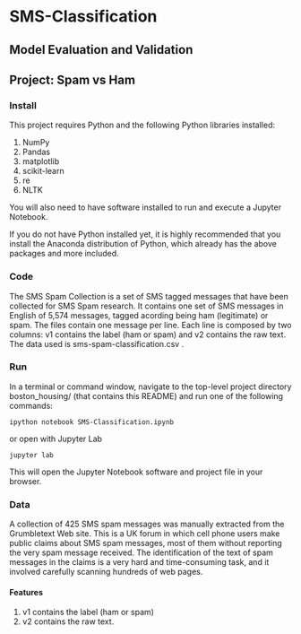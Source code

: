 # SMS-Classification
## Model Evaluation and Validation
## Project: Spam vs Ham
### Install

This project requires Python and the following Python libraries installed:

1. NumPy
2. Pandas
3. matplotlib
4. scikit-learn
5. re
6. NLTK

You will also need to have software installed to run and execute a Jupyter Notebook.

If you do not have Python installed yet, it is highly recommended that you install the Anaconda distribution of Python, which already has the above packages and more included.

### Code
The SMS Spam Collection is a set of SMS tagged messages that have been collected for SMS Spam research. It contains one set of SMS messages in English of 5,574 messages, tagged acording being ham (legitimate) or spam.
The files contain one message per line. Each line is composed by two columns: v1 contains the label (ham or spam) and v2 contains the raw text.
The data used is sms-spam-classification.csv .

### Run
In a terminal or command window, navigate to the top-level project directory boston_housing/ (that contains this README) and run one of the following commands:

```
ipython notebook SMS-Classification.ipynb
```
or open with Jupyter Lab
```
jupyter lab
```

This will open the Jupyter Notebook software and project file in your browser.


### Data

A collection of 425 SMS spam messages was manually extracted from the Grumbletext Web site. This is a UK forum in which cell phone users make public claims about SMS spam messages, most of them without reporting the very spam message received. The identification of the text of spam messages in the claims is a very hard and time-consuming task, and it involved carefully scanning hundreds of web pages.

#### Features

1. v1 contains the label (ham or spam) 
2. v2 contains the raw text.
